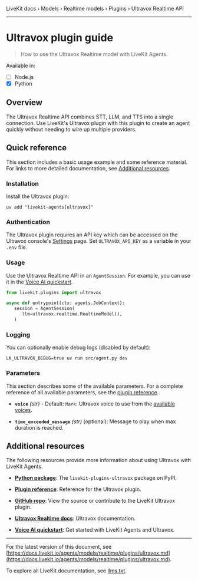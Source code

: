 LiveKit docs › Models › Realtime models › Plugins › Ultravox Realtime API

---

# Ultravox plugin guide

> How to use the Ultravox Realtime model with LiveKit Agents.

Available in:
- [ ] Node.js
- [x] Python

## Overview

The Ultravox Realtime API combines STT, LLM, and TTS into a single connection. Use LiveKit's Ultravox plugin with this plugin to create an agent quickly without needing to wire up multiple providers.

## Quick reference

This section includes a basic usage example and some reference material. For links to more detailed documentation, see [Additional resources](#additional-resources).

### Installation

Install the Ultravox plugin:

```shell
uv add "livekit-agents[ultravox]"

```

### Authentication

The Ultravox plugin requires an API key which can be accessed on the Ultravox console's [Settings](https://api.ultravox.ai/settings) page. Set `ULTRAVOX_API_KEY` as a variable in your `.env` file.

### Usage

Use the Ultravox Realtime API in an `AgentSession`. For example, you can use it in the [Voice AI quickstart](https://docs.livekit.io/agents/start/voice-ai.md).

```python
from livekit.plugins import ultravox

async def entrypoint(ctx: agents.JobContext):
   session = AgentSession(
      llm=ultravox.realtime.RealtimeModel(),
   )

```

### Logging

You can optionally enable debug logs (disabled by default):

```shell
LK_ULTRAVOX_DEBUG=true uv run src/agent.py dev

```

### Parameters

This section describes some of the available parameters. For a complete reference of all available parameters, see the [plugin reference](https://docs.livekit.io/reference/python/v1/livekit/plugins/ultravox.md#livekit.plugins.ultravox).

- **`voice`** _(str)_ - Default: `Mark`: Ultravox voice to use from the [available voices](https://app.ultravox.ai/voices).

- **`time_exceeded_message`** _(str)_ (optional): Message to play when max duration is reached.

## Additional resources

The following resources provide more information about using Ultravox with LiveKit Agents.

- **[Python package](https://pypi.org/project/livekit-plugins-ultravox/)**: The `livekit-plugins-ultravox` package on PyPI.

- **[Plugin reference](https://docs.livekit.io/reference/python/v1/livekit/plugins/ultravox.md#livekit.plugins.ultravox)**: Reference for the Ultravox plugin.

- **[GitHub repo](https://github.com/livekit/agents/tree/main/livekit-plugins/livekit-plugins-ultravox)**: View the source or contribute to the LiveKit Ultravox plugin.

- **[Ultravox Realtime docs](https://docs.ultravox.ai/overview)**: Ultravox documentation.

- **[Voice AI quickstart](https://docs.livekit.io/agents/start/voice-ai.md)**: Get started with LiveKit Agents and Ultravox.

---


For the latest version of this document, see [https://docs.livekit.io/agents/models/realtime/plugins/ultravox.md](https://docs.livekit.io/agents/models/realtime/plugins/ultravox.md).

To explore all LiveKit documentation, see [llms.txt](https://docs.livekit.io/llms.txt).